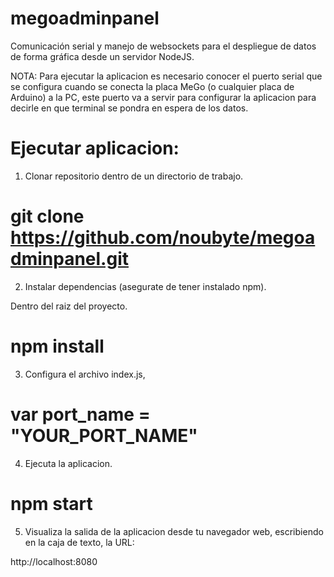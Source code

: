 # megoadminpanel
Comunicación serial  y manejo de websockets para el despliegue de datos de forma gráfica desde un servidor NodeJS.

NOTA: Para ejecutar la aplicacion es necesario conocer el puerto serial que se configura cuando se conecta la placa MeGo (o cualquier placa de Arduino) a la PC, este puerto va a servir para configurar la aplicacion para decirle en que terminal se pondra en espera de los datos.

# Ejecutar aplicacion:

1. Clonar repositorio dentro de un directorio de trabajo.

# git clone https://github.com/noubyte/megoadminpanel.git

2. Instalar dependencias (asegurate de tener instalado npm).

Dentro del raiz del proyecto.

# npm install

3. Configura el archivo index.js, 

# var port_name = "YOUR_PORT_NAME"

4. Ejecuta la aplicacion.

# npm start

5. Visualiza la salida de la aplicacion desde tu navegador web, escribiendo en la caja de texto, la URL:

http://localhost:8080
